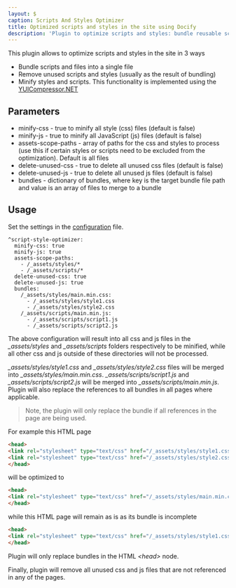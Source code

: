 ```yaml
---
layout: $
caption: Scripts And Styles Optimizer
title: Optimized scripts and styles in the site using Docify
description: 'Plugin to optimize scripts and styles: bundle reusable scripts and styles, remove unused files and minify'
---
```

This plugin allows to optimize scripts and styles in the site in 3 ways

* Bundle scripts and files into a single file
* Remove unused scripts and styles (usually as the result of bundling)
* Minify styles and scripts. This functionality is implemented using the [YUICompressor.NET](https://www.nuget.org/packages/YUICompressor.NET/)

## Parameters

* minify-css - true to minify all style (css) files (default is false)
* minify-js - true to minify all JavaScript (js) files (default is false)
* assets-scope-paths - array of paths for the css and styles to process (use this if certain styles or scripts need to be excluded from the optimization). Default is all files
* delete-unused-css - true to delete all unused css files (default is false)
* delete-unused-js - true to delete all unused js files (default is false)
* bundles - dictionary of bundles, where key is the target bundle file path and value is an array of files to merge to a bundle

## Usage

Set the settings in the [configuration](/configuration/) file.

~~~
^script-style-optimizer:
  minify-css: true
  minify-js: true
  assets-scope-paths:
    - /_assets/styles/*
    - /_assets/scripts/*
  delete-unused-css: true
  delete-unused-js: true
  bundles:
    /_assets/styles/main.min.css:
      - /_assets/styles/style1.css
      - /_assets/styles/style2.css
    /_assets/scripts/main.min.js:
      - /_assets/scripts/script1.js
      - /_assets/scripts/script2.js
~~~

The above configuration will result into all css and js files in the *_assets/styles* and *_assets/scripts* folders respectively to be minified, while all other css and js outside of these directories will not be processed. 

*_assets/styles/style1.css* and *_assets/styles/style2.css* files will be merged into *_assets/styles/main.min.css*. *_assets/scripts/script1.js* and *_assets/scripts/script2.js* will be merged into *_assets/scripts/main.min.js*. Plugin will also replace the references to all bundles in all pages where applicable.

> Note, the plugin will only replace the bundle if all references in the page are being used.

For example this HTML page

~~~ html jagged
<head>
<link rel="stylesheet" type="text/css" href="/_assets/styles/style1.css" />
<link rel="stylesheet" type="text/css" href="/_assets/styles/style2.css" />
</head>
~~~

will be optimized to

~~~ html jagged
<head>
<link rel="stylesheet" type="text/css" href="/_assets/styles/main.min.css" />
</head>
~~~

while this HTML page will remain as is as its bundle is incomplete

~~~ html jagged
<head>
<link rel="stylesheet" type="text/css" href="/_assets/styles/style1.css" />
</head>
~~~

Plugin will only replace bundles in the HTML *\<head>* node.

Finally, plugin will remove all unused css and js files that are not referenced in any of the pages.